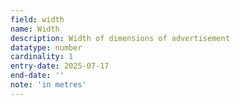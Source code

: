 ```yaml
---
field: width
name: Width
description: Width of dimensions of advertisement
datatype: number
cardinality: 1
entry-date: 2025-07-17
end-date: ''
note: 'in metres'
---
```

